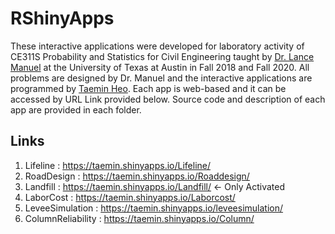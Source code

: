 # RShinyApps
 
These interactive applications were developed for laboratory activity of CE311S Probability and Statistics for Civil Engineering taught by [Dr. Lance Manuel](https://www.caee.utexas.edu/prof/manuel/) at the University of Texas at Austin in Fall 2018 and Fall 2020. All problems are designed by Dr. Manuel and the interactive applications are programmed by [Taemin Heo](www.linkedin.com/in/taeminheo). Each app is web-based and it can be accessed by URL Link provided below. Source code and description of each app are provided in each folder.  

## Links
1. Lifeline          : https://taemin.shinyapps.io/Lifeline/
2. RoadDesign        : https://taemin.shinyapps.io/Roaddesign/
3. Landfill          : https://taemin.shinyapps.io/Landfill/ <- Only Activated 
4. LaborCost         : https://taemin.shinyapps.io/Laborcost/
5. LeveeSimulation   : https://taemin.shinyapps.io/leveesimulation/
6. ColumnReliability : https://taemin.shinyapps.io/Column/
